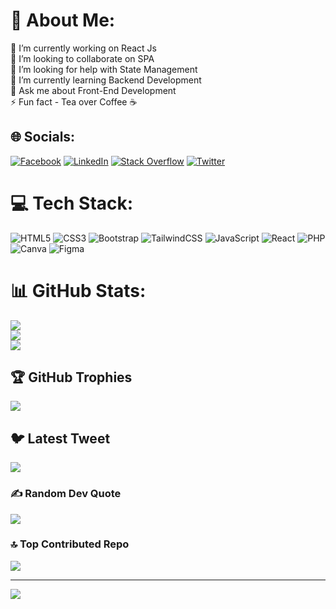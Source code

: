 # 💫 About Me:
🔭 I’m currently working on React Js<br>👯 I’m looking to collaborate on SPA<br>🤝 I’m looking for help with State Management<br>🌱 I’m currently learning Backend Development<br>💬 Ask me about Front-End Development<br>⚡ Fun fact - Tea over Coffee ☕


## 🌐 Socials:
[![Facebook](https://img.shields.io/badge/Facebook-%231877F2.svg?logo=Facebook&logoColor=white)](https://facebook.com/saakibmahbub) [![LinkedIn](https://img.shields.io/badge/LinkedIn-%230077B5.svg?logo=linkedin&logoColor=white)](https://linkedin.com/in/sakibmahbub) [![Stack Overflow](https://img.shields.io/badge/-Stackoverflow-FE7A16?logo=stack-overflow&logoColor=white)](https://stackoverflow.com/users/13770810) [![Twitter](https://img.shields.io/badge/Twitter-%231DA1F2.svg?logo=Twitter&logoColor=white)](https://twitter.com/saakibmahbub) 

# 💻 Tech Stack:
![HTML5](https://img.shields.io/badge/html5-%23E34F26.svg?style=for-the-badge&logo=html5&logoColor=white) ![CSS3](https://img.shields.io/badge/css3-%231572B6.svg?style=for-the-badge&logo=css3&logoColor=white) ![Bootstrap](https://img.shields.io/badge/bootstrap-%23563D7C.svg?style=for-the-badge&logo=bootstrap&logoColor=white) ![TailwindCSS](https://img.shields.io/badge/tailwindcss-%2338B2AC.svg?style=for-the-badge&logo=tailwind-css&logoColor=white) ![JavaScript](https://img.shields.io/badge/javascript-%23323330.svg?style=for-the-badge&logo=javascript&logoColor=%23F7DF1E) ![React](https://img.shields.io/badge/react-%2320232a.svg?style=for-the-badge&logo=react&logoColor=%2361DAFB) ![PHP](https://img.shields.io/badge/php-%23777BB4.svg?style=for-the-badge&logo=php&logoColor=white) ![Canva](https://img.shields.io/badge/Canva-%2300C4CC.svg?style=for-the-badge&logo=Canva&logoColor=white) 	![Figma](https://img.shields.io/badge/figma-%23F24E1E.svg?style=for-the-badge&logo=figma&logoColor=white)
# 📊 GitHub Stats:
![](https://github-readme-stats.vercel.app/api?username=sakibmahbub&theme=highcontrast&hide_border=true&include_all_commits=true&count_private=true)<br/>
![](https://github-readme-streak-stats.herokuapp.com/?user=sakibmahbub&theme=highcontrast&hide_border=true)<br/>
![](https://github-readme-stats.vercel.app/api/top-langs/?username=sakibmahbub&theme=highcontrast&hide_border=true&include_all_commits=true&count_private=true&layout=compact)

## 🏆 GitHub Trophies
![](https://github-profile-trophy.vercel.app/?username=sakibmahbub&theme=radical&no-frame=true&no-bg=false&margin-w=4)

## 🐦 Latest Tweet
[![](https://gtce.itsvg.in/api?username=saakibmahbub)](https://github.com/VishwaGauravIn/github-twitter-card-embed)

### ✍️ Random Dev Quote
![](https://quotes-github-readme.vercel.app/api?type=horizontal&theme=radical)

### 🔝 Top Contributed Repo
![](https://github-contributor-stats.vercel.app/api?username=sakibmahbub&limit=5&theme=radical&combine_all_yearly_contributions=true)

---
[![](https://visitcount.itsvg.in/api?id=sakibmahbub&icon=0&color=0)](https://visitcount.itsvg.in)

<!-- Proudly created with GPRM ( https://gprm.itsvg.in ) -->
